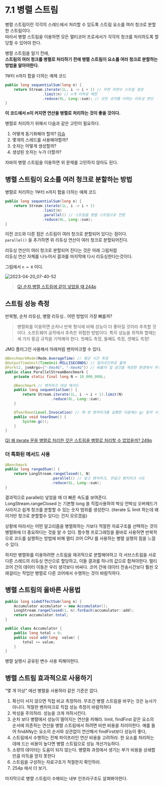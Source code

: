 # 7.1 병렬 스트림

병렬 스트림이란 각각의 스레드에서 처리할 수 있도록 스트림 요소를 여러 청크로 분할한 스트림이다.   
따라서 병렬 스트림을 이용하면 모든 멀티코어 프로세서가 각각의 청크를 처리하도록 할당할 수 있어야 한다.

병렬 스트림을 알기 전에,   
**스트림의 여러 청크를 병렬로 처리하기 전에 병렬 스트림이 요소를 여러 청크로 분할하는 방법을 알아야한다.**

1부터 n까지 합을 더하는 예제 코드
```java
public long sequentialSum(long n) {
	return Stream.iterate(1L, i -> i + 1) // 무한 자연수 스트림 생성
                 .limit(n) // n개 이하로 제한
                 .reduce(0L, Long::sum); // 모든 숫자를 더하는 리듀싱 연산
}
```
**이 코드에서 n이 커지면 연산을 병렬로 처리하는 것이 좋을 것이다.**

병렬로 처리하기 위해서 다음과 같은 고민이 필요하다.

1. 어떻게 동기화해야 할까? [이슈](https://github.com/java-piledrivers/modern-java-in-action/issues/12#issuecomment-1515464287)
2. 몇개의 스레드를 사용해야할까?
3. 숫자는 어떻게 생성할까?
4. 생성된 숫자는 누가 더할까?

자바의 병렬 스트림을 이용하면 위 문제를 고민하지 않아도 된다.

##  병렬 스트림이 요소를 여러 청크로 분할하는 방법

병렬로 처리하는 1부터 n까지 합을 더하는 예제 코드
```java
public long sequentialSum(long n) {
	return Stream.iterate(1L, i -> i + 1) 
                 .limit(n) 
                 .parallel() // 스트림을 병렬 스트림으로 전환
                 .reduce(0L, Long::sum); 
}
```
이전 코드와 다른 점은 스트림이 여러 청크로 분할되어 있다는 점이다.   
`parallel()` 을 추가하면 위 리듀싱 연산이 여러 청크로 분할되어진다.   

리듀싱 연산이 여러 청크로 분할되어 진다는 것은 아래 그림처럼   
리듀싱 연산 자체를 나누어서 결과를 마지막에 다시 리듀싱한다는것이다.   

그림에서 `n = 8` 이다.

![2023-04-20_07-40-52](https://user-images.githubusercontent.com/59721293/233215430-d93c0a57-671d-4d3e-a813-1a7e91980e13.jpg)

> [Q) 순차,병렬 스트림에 같이 넣었을 때 244p](https://github.com/java-piledrivers/modern-java-in-action/issues/12#issuecomment-1517017089)

## 스트림 성능 측정

반복형, 순차 리듀싱, 병렬 리듀싱.. 어떤 방법이 가장 빠를까?

> 병렬화를 이용하면 순차나 반복 형식에 비해 성능이 더 좋아질 것이라 추측할 것이다. 
> 소프트웨어 공학에서 추측은 위험한 방법이다. 
> 특히 성능을 최적화 할때는 세 가지 황금 규칙을 기억해야 한다. 첫째도 측정, 둘째도 측정, 셋째도 측정!

JMG 플러그인 사용해서 아래처럼 벤치마크할 수 있다.
```java
@BenchmarkMode(Mode.AverageTime) // 평균 시간 측정
@OutputTimeUnit(TimeUnit.MILLISECONDS) // 밀리초단위로 출력
@Fork(2, jvmArgs={"-Xms4G", "-Xmx4G"}) // 4GB의 힙 공간을 제공한 환경에서 두번 벤치마크를 수행해 결과의 신뢰성확보
public class ParallelStreamBenchmark {
	private static final long N = 10_000_000L;

	@Benchmark // 벤치마크 대상 메서드
	public long sequentialSum() {
		return Stream.iterate(1L, i -> i + 1).limit(N)
		             .reduce(0L, Long::sum);
	}

	@TearDown(Level.Invocation) // 매 번 벤치마크를 실행한 다음에는 gc 동작 시도
	public void tearDown() {
		System.gc();
	}
}
```

[Q) 왜 iterate 문을 병렬로 처리한 것은 스트림을 병렬로 처리할 수 없었을까? 249p](https://github.com/java-piledrivers/modern-java-in-action/issues/12#issuecomment-1517034159)

### 더 특화된 메서드 사용

```java
@Benchmark
public long rangedSum() {
	return LongStream.rangeClosed(1, N)
	                 .parallel() // 넣고 벤치마크, 안넣고 벤치마크 시도
	                 .reduce(0L, Long::sum);
}
```

결과적으로 parallel() 넣었을 때 더 빠른 속도를 보여준다.
LongStream.rangeClosed 는 기본형 long 을 직접사용하여 박싱 언박싱 오버헤드가 사라지고 쉽게 청크를 분할할 수 있는 숫자 범위를 생성한다. (iterate 도 limit 하는데 왜 이거만 청크로 분할할수 있다는 건지 모르겠음)

상황에 따라서는 어떤 알고리즘을 병렬화하는 거보다 적절한 자료구조를 선택하는 것이 병렬화에 더 중요하다는 것을 알 수 있다.
함수형 프로그래밍을 올바로 사용하면 반복적으로 코드를 실행하는 방법에 비해 멀티 코어 CPU 를 사용하는 병렬 실행의 힘을 느낄 수 있다.

하지만 병렬화를 이용하려면 스트림을 재귀적으로 분할해야하고 각 서브스트림을 서로 다른 스레드의 리듀싱 연산으로 할당하고, 이들 결과를 하나의 값으로 합쳐야한다.
멀티코어 간의 데이터 이동은 우리 생각보다 비싸다. 코어 간에 데이터 전송시간보다 훨씬 오래걸리는 작업만 병렬로 다른 코어에서 수행하는 것이 바람직하다. 

## 병렬 스트림의 올바른 사용법
```java
public long sideEffectSum(long n) {
	Accumulator accmulator = new Accumulator();
	LongStream.rangeClosed(1, n).forEach(accumulator::add);
	return accumulator.total;
}

public class Accumulator {
	public long total = 0;
	public void add(long  value) { 
		total += value;
	}
}
```
병렬 실행시 공유된 변수 사용 피해야한다.

## 병렬 스트림 효과적으로 사용하기

"몇 개 이상" 에선 병렬을 사용하라 같은 기준은 없다.

1. 확신이 서지 않으면 직접 비교 측정하라. 무조건 병렬 스트림을 바꾸는 것은 능사가 아니다. 적절한 벤치마크로 직접 성능 측정이 바람직하다
2. 박싱을 주의하라. 성능을 크게 저하시킨다.
3. 순차 보다 병렬에서 성능이 떨어지는 연산을 피해라. limit, findFirst 같은 요소의 순서에 의존하는 연산을 병렬 스트림에서 하려면 비싼 비용을 치러야한다. 예를 들어 findANy는 요소의 순서와 상관없이 연산해서 findFirst보다 성능이 좋다, 
4. 스트림에서 수행하는 전체 파이프라인 연산 비용을 고려하라. 한 요소를 처리하는 데에 드는 비용이 높다면 병렬 스트림으로 성능 개선가능하다.
5. 소량의 데이터는 도움이 되지 않는다.  병렬화 과정에서 생기는 부가 비용을 상쇄할 만큼 이득을 얻지 못한다
6. 스트림을 구성하는 자료구조가 적절한지 확인하라.
7. 254p 에서 더 보기.

마지막으로 병렬 스트림이 수해되는 내부 인프라구조도 살펴봐야한다.
